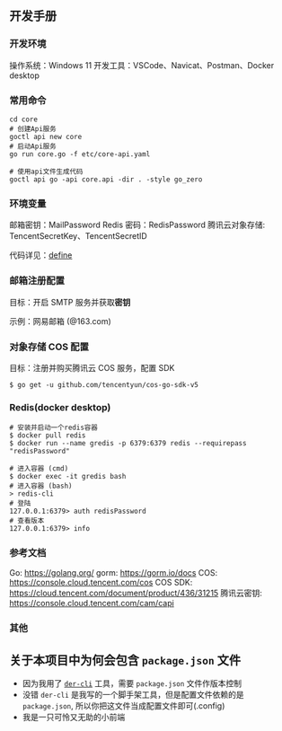 ## 开发手册

### 开发环境

操作系统：Windows 11
开发工具：VSCode、Navicat、Postman、Docker desktop

### 常用命令

```shell
cd core
# 创建Api服务
goctl api new core
# 启动Api服务
go run core.go -f etc/core-api.yaml

# 使用api文件生成代码
goctl api go -api core.api -dir . -style go_zero
```

### 环境变量

邮箱密钥：MailPassword
Redis 密码：RedisPassword
腾讯云对象存储: TencentSecretKey、TencentSecretID

代码详见：[define](/core/define/define.go)

### 邮箱注册配置

目标：开启 SMTP 服务并获取**密钥**

示例：网易邮箱 (@163.com)

### 对象存储 COS 配置

目标：注册并购买腾讯云 COS 服务，配置 SDK

```shell
$ go get -u github.com/tencentyun/cos-go-sdk-v5
```

### Redis(docker desktop)

```shell
# 安装并启动一个redis容器
$ docker pull redis
$ docker run --name gredis -p 6379:6379 redis --requirepass "redisPassword"

# 进入容器 (cmd)
$ docker exec -it gredis bash
# 进入容器 (bash)
> redis-cli
# 登陆
127.0.0.1:6379> auth redisPassword
# 查看版本
127.0.0.1:6379> info

```

### 参考文档

Go: https://golang.org/
gorm: https://gorm.io/docs
COS: https://console.cloud.tencent.com/cos
COS SDK: https://cloud.tencent.com/document/product/436/31215
腾讯云密钥: https://console.cloud.tencent.com/cam/capi

### 其他

## 关于本项目中为何会包含 `package.json` 文件

- 因为我用了 [`der-cli`](https://der-cli.vercel.app) 工具，需要 `package.json` 文件作版本控制
- 没错 `der-cli` 是我写的一个脚手架工具，但是配置文件依赖的是 `package.json`, 所以你把这文件当成配置文件即可(.config)
- 我是一只可怜又无助的小前端
